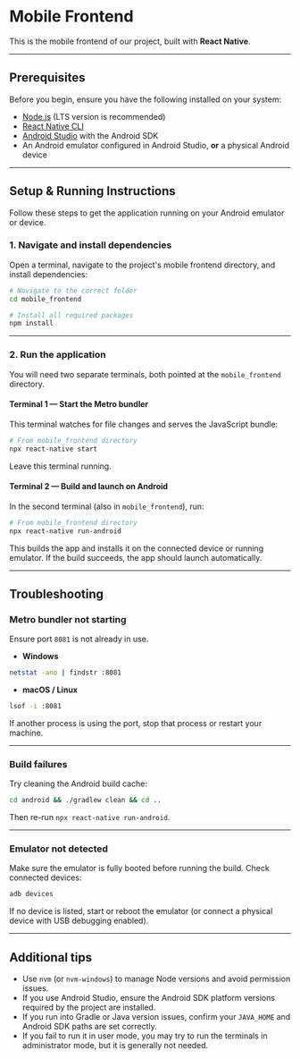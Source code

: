 # Mobile Frontend

This is the mobile frontend of our project, built with **React Native**.

---

## Prerequisites

Before you begin, ensure you have the following installed on your system:

* [Node.js](https://nodejs.org/) (LTS version is recommended)
* [React Native CLI](https://reactnative.dev/docs/environment-setup)
* [Android Studio](https://developer.android.com/studio) with the Android SDK
* An Android emulator configured in Android Studio, **or** a physical Android device

---

## Setup & Running Instructions

Follow these steps to get the application running on your Android emulator or device.

### 1. Navigate and install dependencies

Open a terminal, navigate to the project's mobile frontend directory, and install dependencies:

```bash
# Navigate to the correct folder
cd mobile_frontend

# Install all required packages
npm install
```

---

### 2. Run the application

You will need two separate terminals, both pointed at the `mobile_frontend` directory.

#### Terminal 1 — Start the Metro bundler

This terminal watches for file changes and serves the JavaScript bundle:

```bash
# From mobile_frontend directory
npx react-native start
```

Leave this terminal running.

#### Terminal 2 — Build and launch on Android

In the second terminal (also in `mobile_frontend`), run:

```bash
# From mobile_frontend directory
npx react-native run-android
```

This builds the app and installs it on the connected device or running emulator. If the build succeeds, the app should launch automatically.

---

## Troubleshooting

### Metro bundler not starting

Ensure port `8081` is not already in use.

* **Windows**

```bash
netstat -ano | findstr :8081
```

* **macOS / Linux**

```bash
lsof -i :8081
```

If another process is using the port, stop that process or restart your machine.

---

### Build failures

Try cleaning the Android build cache:

```bash
cd android && ./gradlew clean && cd ..
```

Then re-run `npx react-native run-android`.

---

### Emulator not detected

Make sure the emulator is fully booted before running the build. Check connected devices:

```bash
adb devices
```

If no device is listed, start or reboot the emulator (or connect a physical device with USB debugging enabled).

---

## Additional tips

* Use `nvm` (or `nvm-windows`) to manage Node versions and avoid permission issues.
* If you use Android Studio, ensure the Android SDK platform versions required by the project are installed.
* If you run into Gradle or Java version issues, confirm your `JAVA_HOME` and Android SDK paths are set correctly.
* If you fail to run it in user mode, you may try to run the terminals in administrator mode, but it is generally not needed.
